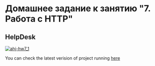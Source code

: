 # Домашнее задание к занятию "7. Работа с HTTP"

## HelpDesk

[![ahj-hw7_1](https://github.com/DarkElf2233/ahj-hw7_1/actions/workflows/web.yml/badge.svg)](https://github.com/DarkElf2233/ahj-hw7_1/actions/workflows/web.yml)

You can check the latest verision of project running [here](https://darkelf2233.github.io/ahj-hw7_1)